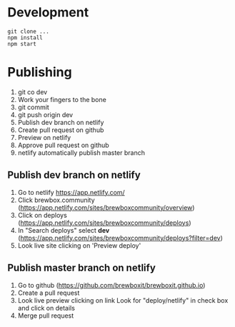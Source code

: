 
# Development

```
git clone ...
npm install
npm start
```

# Publishing 

1. git co dev
2. Work your fingers to the bone
3. git commit
4. git push origin dev
5. Publish dev branch on netlify
6. Create pull request on github 
7. Preview on netlify
8. Approve pull request on github
9. netlify automatically publish master branch

## Publish dev branch on netlify


1. Go to netlify <https://app.netlify.com/>
2. Click brewbox.community (<https://app.netlify.com/sites/brewboxcommunity/overview>)
3. Click on deploys  (<https://app.netlify.com/sites/brewboxcommunity/deploys>)
4. In "Search deploys" select __dev__  (<https://app.netlify.com/sites/brewboxcommunity/deploys?filter=dev>)
5. Look live site clicking on 'Preview deploy'



## Publish master branch on netlify

1. Go to github (<https://github.com/brewboxit/brewboxit.github.io>)
2. Create a pull request
3. Look live preview clicking on link
   Look for "deploy/netlify" in check box and click on details
4. Merge pull request




